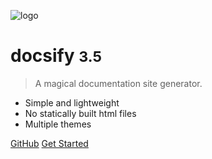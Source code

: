 <!-- _coverpage.md -->

![logo](_media/icon.svg)

# docsify <small>3.5</small>

> A magical documentation site generator.

-   Simple and lightweight
-   No statically built html files
-   Multiple themes

[GitHub](https://github.com/docsifyjs/docsify/)
[Get Started](#docsify)
